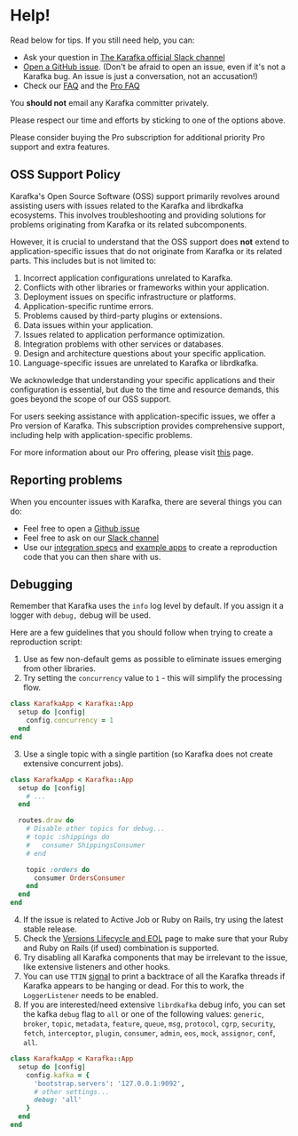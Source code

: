 # Help!

Read below for tips.  If you still need help, you can:

* Ask your question in [The Karafka official Slack channel](https://slack.karafka.io)
* [Open a GitHub issue](https://github.com/karafka/karafka/issues/new).  (Don't be afraid to open an issue, even if it's not a Karafka bug.  An issue is just a conversation, not an accusation!)
* Check our [FAQ](/docs/FAQ) and the [Pro FAQ](/docs/Pro-FAQ)

You **should not** email any Karafka committer privately.

Please respect our time and efforts by sticking to one of the options above.

Please consider buying the Pro subscription for additional priority Pro support and extra features.

## OSS Support Policy

Karafka's Open Source Software (OSS) support primarily revolves around assisting users with issues related to the Karafka and librdkafka ecosystems. This involves troubleshooting and providing solutions for problems originating from Karafka or its related subcomponents.

However, it is crucial to understand that the OSS support does **not** extend to application-specific issues that do not originate from Karafka or its related parts. This includes but is not limited to:

1. Incorrect application configurations unrelated to Karafka.
2. Conflicts with other libraries or frameworks within your application.
3. Deployment issues on specific infrastructure or platforms.
4. Application-specific runtime errors.
5. Problems caused by third-party plugins or extensions.
6. Data issues within your application.
7. Issues related to application performance optimization.
8. Integration problems with other services or databases.
9. Design and architecture questions about your specific application.
10. Language-specific issues are unrelated to Karafka or librdkafka.

We acknowledge that understanding your specific applications and their configuration is essential, but due to the time and resource demands, this goes beyond the scope of our OSS support.

For users seeking assistance with application-specific issues, we offer a Pro version of Karafka. This subscription provides comprehensive support, including help with application-specific problems.

For more information about our Pro offering, please visit [this](https://karafka.io/#become-pro) page.

## Reporting problems

When you encounter issues with Karafka, there are several things you can do:

- Feel free to open a [Github issue](https://github.com/karafka/karafka/issues)
- Feel free to ask on our [Slack channel](https://slack.karafka.io)
- Use our [integration specs](https://github.com/karafka/karafka/tree/master/spec/integrations) and [example apps](https://github.com/karafka/example-apps) to create a reproduction code that you can then share with us.

## Debugging

Remember that Karafka uses the `info` log level by default. If you assign it a logger with `debug,` debug will be used.

Here are a few guidelines that you should follow when trying to create a reproduction script:

1. Use as few non-default gems as possible to eliminate issues emerging from other libraries.
2. Try setting the `concurrency` value to `1` - this will simplify the processing flow.

```ruby
class KarafkaApp < Karafka::App
  setup do |config|
    config.concurrency = 1
  end
end
```

3. Use a single topic with a single partition (so Karafka does not create extensive concurrent jobs).

```ruby
class KarafkaApp < Karafka::App
  setup do |config|
    # ...
  end

  routes.draw do
    # Disable other topics for debug...
    # topic :shippings do
    #   consumer ShippingsConsumer
    # end

    topic :orders do
      consumer OrdersConsumer
    end
  end
end
```

4. If the issue is related to Active Job or Ruby on Rails, try using the latest stable release.
5. Check the [Versions Lifecycle and EOL](Versions-Lifecycle-and-EOL) page to make sure that your Ruby and Ruby on Rails (if used) combination is supported.
6. Try disabling all Karafka components that may be irrelevant to the issue, like extensive listeners and other hooks.
7. You can use `TTIN` [signal](Signals-and-states#signals) to print a backtrace of all the Karafka threads if Karafka appears to be hanging or dead. For this to work, the `LoggerListener` needs to be enabled.
8. If you are interested/need extensive `librdkafka` debug info, you can set the kafka `debug` flag to `all` or one of the following values: `generic`, `broker`, `topic`, `metadata`, `feature`, `queue`, `msg`, `protocol`, `cgrp`, `security`, `fetch`, `interceptor`, `plugin`, `consumer`, `admin`, `eos`, `mock`, `assignor`, `conf`, `all`.

```ruby
class KarafkaApp < Karafka::App
  setup do |config|
    config.kafka = {
      'bootstrap.servers': '127.0.0.1:9092',
      # other settings...
      debug: 'all'
    }
  end
end
```
